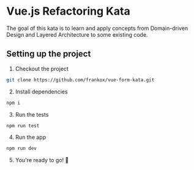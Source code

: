 # Vue.js Refactoring Kata

The goal of this kata is to learn and apply concepts from Domain-driven Design and Layered Architecture to some existing
code.

## Setting up the project

1. Checkout the project

```bash
git clone https://github.com/frankox/vue-form-kata.git

```

2. Install dependencies

```bash
npm i

```

3. Run the tests

```bash
npm run test

```

4. Run the app

```bash
npm run dev
```

5. You're ready to go! 👏
